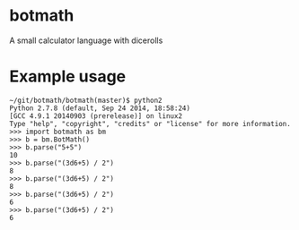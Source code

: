 botmath
=======

A small calculator language with dicerolls

Example usage
=============

    ~/git/botmath/botmath(master)$ python2
    Python 2.7.8 (default, Sep 24 2014, 18:58:24) 
    [GCC 4.9.1 20140903 (prerelease)] on linux2
    Type "help", "copyright", "credits" or "license" for more information.
    >>> import botmath as bm
    >>> b = bm.BotMath()
    >>> b.parse("5+5")
    10
    >>> b.parse("(3d6+5) / 2")
    8
    >>> b.parse("(3d6+5) / 2")
    8
    >>> b.parse("(3d6+5) / 2")
    6
    >>> b.parse("(3d6+5) / 2")
    6
